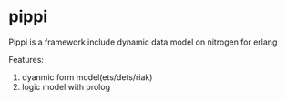 pippi
=====

Pippi is a framework include dynamic data model on nitrogen for erlang

Features:

1. dyanmic form model(ets/dets/riak)
2. logic model with prolog
